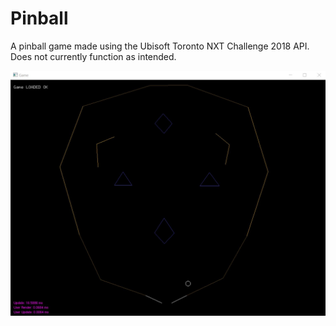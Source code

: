 # Pinball

A pinball game made using the Ubisoft Toronto NXT Challenge 2018 API. Does not currently function as intended.

![](Pinball_Img.JPG)
